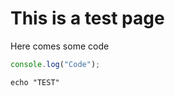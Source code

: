 # This is a test page

Here comes some code

```js
console.log("Code");
```

```shell
echo "TEST"
```